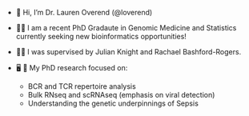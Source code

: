 - 👋 Hi, I’m Dr. Lauren Overend (@loverend)

 
- :woman_student: I am a recent PhD Gradaute in Genomic Medicine and Statistics currently seeking new bioinformatics opportunities!
- :woman_teacher: I was supervised by Julian Knight and Rachael Bashford-Rogers. 

- :desktop_computer: :dna: My PhD research focused on: 
  -   BCR and TCR repertoire analysis 
  -   Bulk RNseq and scRNAseq  (emphasis on viral detection) 
  -   Understanding the genetic underpinnings of Sepsis 


<!---
loverend/loverend is a ✨ special ✨ repository because its `README.md` (this file) appears on your GitHub profile.
You can click the Preview link to take a look at your changes.
--->
